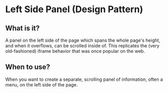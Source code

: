 # Left Side Panel (Design Pattern)

## What is it?
A panel on the left side of the page which spans the whole page's height, and when it overflows, can be scrolled inside of. This replicates the (very old-fashioned) iframe behavior that was once popular on the web.

## When to use?
When you want to create a separate, scrolling panel of information, often a menu, on the left side of the page.